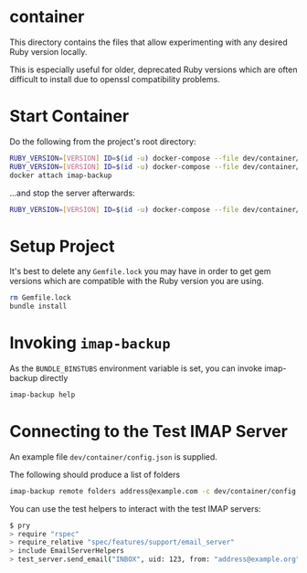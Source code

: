 # container

This directory contains the files that allow experimenting with
any desired Ruby version locally.

This is especially useful for older, deprecated Ruby versions
which are often difficult to install due to openssl
compatibility problems.

# Start Container

Do the following from the project's root directory:

```sh
RUBY_VERSION=[VERSION] ID=$(id -u) docker-compose --file dev/container/compose.yml build
RUBY_VERSION=[VERSION] ID=$(id -u) docker-compose --file dev/container/compose.yml up -d
docker attach imap-backup
```

...and stop the server afterwards:

```sh
RUBY_VERSION=[VERSION] ID=$(id -u) docker-compose --file dev/container/compose.yml down
```

# Setup Project

It's best to delete any `Gemfile.lock` you may have
in order to get gem versions which
are compatible with the Ruby version you are using.

```sh
rm Gemfile.lock
bundle install
```

# Invoking `imap-backup`

As the `BUNDLE_BINSTUBS` environment variable is set,
you can invoke imap-backup directly

```sh
imap-backup help
```

# Connecting to the Test IMAP Server

An example file `dev/container/config.json` is supplied.

The following should produce a list of folders

```sh
imap-backup remote folders address@example.com -c dev/container/config.json
```

You can use the test helpers to interact with the test IMAP servers:

```sh
$ pry
> require "rspec"
> require_relative "spec/features/support/email_server"
> include EmailServerHelpers
> test_server.send_email("INBOX", uid: 123, from: "address@example.org", subject: "Test 1", body: "body 1\nHi")
```
